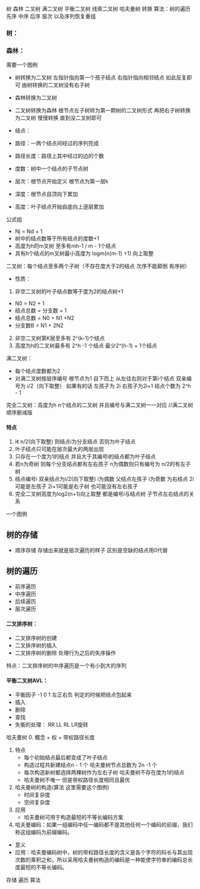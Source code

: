  树 森林 二叉树 满二叉树 平衡二叉树 线索二叉树 哈夫曼树 转换
 算法：树的遍历 先序 中序 后序 层次 以及序列恢复重组
 ### 树：

 ### 森林：

 需要一个图例

 + 树转换为二叉树 左指针指向第一个孩子结点 右指针指向相邻结点 如此反复即可 由树转换的二叉树没有右子树
 + 森林转换为二叉树
 + 二叉树转换为森林 根节点左子树转为第一颗树的二叉树形式 再把右子树转换为二叉树 慢慢转换 直到没二叉树即可

+ 结点：
+ 路径：一两个结点间经过的序列完成
+ 路径长度：路径上其中经过的边的个数
+ 度数：树中一个结点的子节点树
+ 层次：根节点开始定义 根节点为第一层k
+ 深度：根节点自顶向下累加
+ 高度：叶子结点开始自底向上逐层累加

公式组 
+ Nj = Nd + 1
+ 树中的结点数等于所有结点的度数+1 
+  高度为h的m叉树 至多有mh-1 / m - 1个结点
+ 具有h个结点的m叉树最小高度为 logm(n(m-1) +1) 向上取整

二叉树：每个结点至多两个子树（不存在度大于2的结点 次序不能颠倒 有序树）
+ 性质：
1. 非空二叉树的叶子结点数等于度为2的结点树+1
+ N0 = N2 + 1
+ 结点总数 = 分支数 + 1
+ 结点总数 = N0 + N1 +N2
+ 分支数B = N1 + 2N2
2. 非空二叉树第K层至多有 2^(k-1)个结点
3. 高度为h的二叉树最多有 2^h -1 个结点 最少2^(h-1) + 1个结点

满二叉树：
+ 每个结点度数都为2 
+ 对满二叉树按层序编号 根节点为1 自下而上 从左往右则对于第i个结点 双亲编号为 i/2（向下取整） 如果有的话 左孩子为 2i 右孩子为2i+1 结点个数为 2^h - 1

完全二叉树：高度为h n个结点的二叉树 并且编号与满二叉树一一对应 //满二叉树顺序删减版
#### 特点
1. i《 n/2(向下取整) 则结点i为分支结点 否则为叶子结点
2. 叶子结点只可能在层次最大的两层出现
3. 只存在一个度为1的结点 并且大于其编号i的结点都为叶子结点
4. 若n为奇树 则每个分支结点都有左右孩子 n为偶数则只有编号为 n/2的有左子树
5. 结点编号i 双亲结点为i/2(向下取整) i为偶数 父结点左孩子 i为奇数 为右结点 2i可能是左孩子 2i+1可能是右子树 也可能没有左右孩子
6. 完全二叉树高度为log2(n+1)向上取整
都是编号i与结点树 子节点左右结点的关系 

一个图例

## 树的存储
+ 顺序存储 存储出来就是层次遍历的样子 区别是空缺的结点用0代替
## 树的遍历
+ 前序遍历
+ 中序遍历
+ 后续遍历
+ 层次遍历

#### 二叉排序树：
+ 二叉排序树的创建
+ 二叉排序树的插入
+ 二叉排序树的删除
处理行为之后的失序操作

特点：二叉排序树的中序遍历是一个有小到大的序列
#### 平衡二叉树AVL：
+ 平衡因子 -1 0 1 左正右负 判定的时候把结点包起来
+ 插入
+ 删除
+ 查找
+ 失衡的处理： RR LL RL LR旋转

 哈夫曼树
0. 概念
    + 权
    + 带权路径长度
1. 特点
    + 每个初始结点最后都变成了叶子结点
    + 构造过程共新建结点n - 1 个 哈夫曼树节点总数为 2n -1 个
    + 每次构造新树都选择两棵树作为左右子树 哈夫曼树不存在度为1的结点
    + 哈夫曼树不唯一 但是带权路径长度相同且最优
2. 哈夫曼树的构造(算法 这里需要这个图例)
    + 时间复杂度
    + 空间复杂度
3. 应用
    + 哈夫曼树可用于构造最短的不等长编码方案
4. 哈夫曼编码：如果一组编码中任一编码都不是其他任何一个编码的前缀，我们称这组编码为前缀编码。
 + 意义
 + 应用：哈夫曼编码树中，树的带权路径长度的含义是各个字符的码长与其出现次数的乘积之和，所以采用哈夫曼树构造的编码是一种能使字符串的编码总长度最短的不等长编码。

 存储
 遍历
 算法
